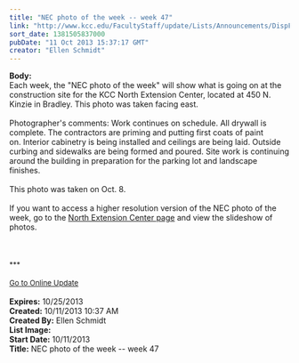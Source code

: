 ```yaml
---
title: "NEC photo of the week -- week 47"
link: "http://www.kcc.edu/FacultyStaff/update/Lists/Announcements/DispForm.aspx?ID=1279"
sort_date: 1381505837000
pubDate: "11 Oct 2013 15:37:17 GMT"
creator: "Ellen Schmidt"
---
```


<div><b>Body:</b> <div class="ExternalClassFF9B846FF1BF44FDB2FC4324104425FF"><div>
<div>
<div>Each week, the &quot;NEC photo of the week&quot; will show what is going on at the construction site for the KCC North Extension Center, located at 450 N. Kinzie in Bradley. This photo was taken facing east.</div>
<div><br />Photographer's comments: Work continues on schedule. All drywall is complete. The contractors are priming and putting first coats of paint on. Interior cabinetry is being installed and ceilings are being laid. Outside curbing and sidewalks are being formed and poured. Site work is continuing around the building in preparation for the parking lot and landscape finishes.</div>
<div> </div>
<div>This photo was taken on Oct. 8.<br /><br />If you want to access a higher resolution version of the NEC photo of the week, go to the <a href="/Community/Collegeinfo/collegelocations/Pages/nec.aspx">North Extension Center page</a> and view the slideshow of photos. </div>
<div></div>
<div></div>
<div></div>
<div></div>
<div></div>
<div>
<div></div>
<div></div>
<div></div>
<div></div>
<div></div>
<div></div>
<div></div>
<div> </div>
<div> </div>
<div><br />
<div></div>
<div>
<div>
<div></div>
<div><font size="2">***</font></div>
<div><font size="2"></font> </div>
<div><font size="2"></font></div>
<div><font size="2"></font></div>
<div><font size="2"></font></div>
<div><font size="2"></font></div>
<div><font size="2"></font></div>
<div><font size="2"></font></div>
<div><font size="2"></font></div>
<div><font size="2"></font></div>
<div><font size="2"></font></div>
<div><font size="2"></font></div>
<div><font size="2"><a href="/FacultyStaff/update/Pages/dailyupdate.aspx">Go to Online Update</a></font></div>
<div> </div>
<div><font size="2"></font></div></div></div></div></div></div></div></div></div>
<div><b>Expires:</b> 10/25/2013</div>
<div><b>Created:</b> 10/11/2013 10:37 AM</div>
<div><b>Created By:</b> Ellen Schmidt</div>
<div><b>List Image:</b> <a href="http://www.kcc.edu/SiteCollectionImages/NEC-2013-10-08.jpg"></a></div>
<div><b>Start Date:</b> 10/11/2013</div>
<div><b>Title:</b> NEC photo of the week -- week 47</div>
